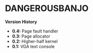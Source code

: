 # DANGEROUSBANJO
**Version History**
* **0.4:** Page fault handler
* **0.3:** Page allocator
* **0.2:** Higher-half kernel
* **0.1:** VGA text console
